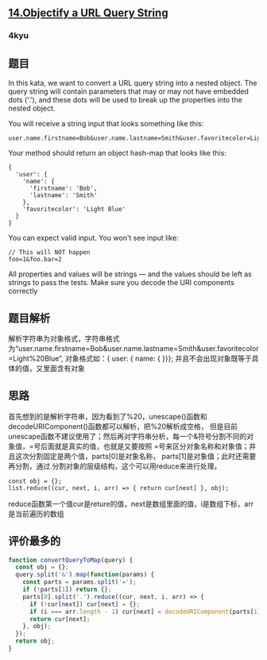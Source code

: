 ## [14.Objectify a URL Query String](https://www.codewars.com/kata/5286d92ec6b5a9045c000087/javascript)
### 4kyu

## 题目
In this kata, we want to convert a URL query string into a nested object. 
The query string will contain parameters that may or may not have embedded dots ('.'), and these dots will be used to break up the properties into the nested object.

You will receive a string input that looks something like this:
```
user.name.firstname=Bob&user.name.lastname=Smith&user.favoritecolor=Light%20Blue
```
Your method should return an object hash-map that looks like this:
```
{
  'user': {
    'name': {
      'firstname': 'Bob',
      'lastname': 'Smith'
    },
    'favoritecolor': 'Light Blue'
  }
}
```
You can expect valid input. You won't see input like:
```
// This will NOT happen
foo=1&foo.bar=2
```
All properties and values will be strings — and the values should be left as strings to pass the tests.
Make sure you decode the URI components correctly

## 题目解析
解析字符串为对象格式，字符串格式为“user.name.firstname=Bob&user.name.lastname=Smith&user.favoritecolor=Light%20Blue”, 
对象格式如：{ user: { name: { }}}; 并且不会出现对象既等于具体的值，又里面含有对象

## 思路
首先想到的是解析字符串，因为看到了%20，unescape()函数和decodeURIComponent()函数都可以解析，把%20解析成空格，
但是目前unescape函数不建议使用了；然后再对字符串分析，每一个&符号分割不同的对象值，=号后面就是真实的值，也就是又要按照
=号来区分对象名称和对象值；并且这次分割固定是两个值，parts[0]是对象名称， parts[1]是对象值；此时还需要再分割，通过.分割对象的层级结构，这个可以用reduce来进行处理。
```
const obj = {};
list.reduce((cur, next, i, arr) => { return cur[next] }, obj);
```
reduce函数第一个值cur是reture的值，next是数组里面的值，i是数组下标，arr是当前遍历的数组


## 评价最多的
```js
function convertQueryToMap(query) {
  const obj = {};
  query.split('&').map(function(params) {
    const parts = params.split('=');
    if (!parts[1]) return {};
    parts[0].split('.').reduce((cur, next, i, arr) => {
      if (!cur[next]) cur[next] = {};
      if (i === arr.length - 1) cur[next] = decodeURIComponent(parts[1]);
      return cur[next];
    }, obj);
  });
  return obj;
}
```
